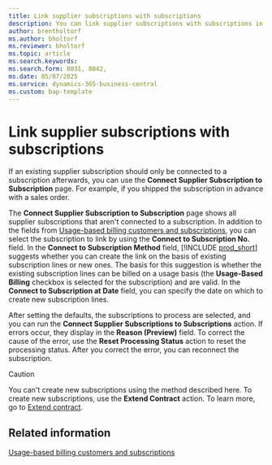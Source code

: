 ```yaml
---
title: Link supplier subscriptions with subscriptions
description: You can link supplier subscriptions with subscriptions in usage-based billing.
author: brentholtorf
ms.author: bholtorf
ms.reviewer: bholtorf
ms.topic: article
ms.search.keywords: 
ms.search.form: 8031, 8042,
ms.date: 05/07/2025
ms.service: dynamics-365-business-central
ms.custom: bap-template
---
```


# Link supplier subscriptions with subscriptions

If an existing supplier subscription should only be connected to a subscription afterwards, you can use the **Connect Supplier Subscription to Subscription** page. For example, if you shipped the subscription in advance with a sales order.

The **Connect Supplier Subscription to Subscription** page shows all supplier subscriptions that aren't connected to a subscription. In addition to the fields from [Usage-based billing customers and subscriptions](../masterdata/customers-subscriptions.md), you can select the subscription to link by using the **Connect to Subscription No.** field. In the **Connect to Subscription Method** field, [!INCLUDE [prod_short](../../includes/prod_short.md)] suggests whether you can create the link on the basis of existing subscription lines or new ones. The basis for this suggestion is whether the existing subscription lines can be billed on a usage basis (the **Usage-Based Billing** checkbox is selected for the subscription) and are valid. In the **Connect to Subscription at Date** field, you can specify the date on which to create new subscription lines.

After setting the defaults, the subscriptions to process are selected, and you can run the **Connect Supplier Subscriptions to Subscriptions** action. If errors occur, they display in the **Reason (Preview)** field. To correct the cause of the error, use the **Reset Processing Status** action to reset the processing status. After you correct the error, you can reconnect the subscription.

> [!CAUTION]
> You can't create new subscriptions using the method described here. To create new subscriptions, use the **Extend Contract** action. To learn more, go to [Extend contract](extend-contract.md).

## Related information

[Usage-based billing customers and subscriptions](../masterdata/customers-subscriptions.md)
